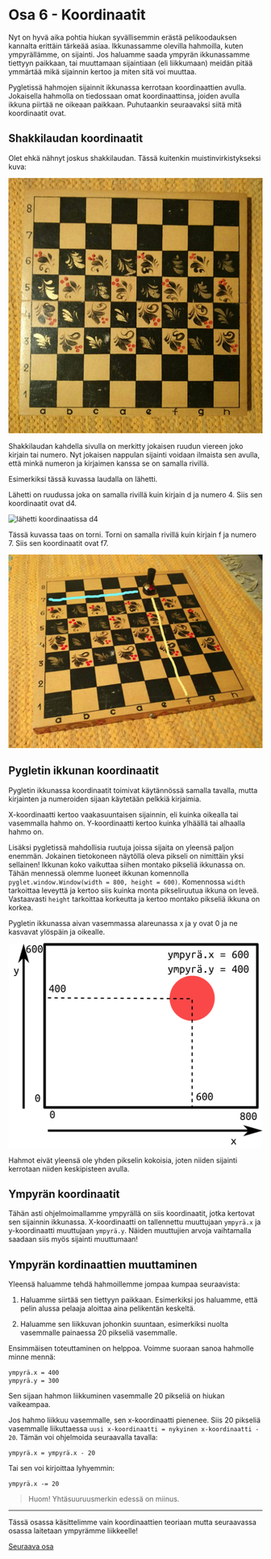 # Osa 6 - Koordinaatit

Nyt on hyvä aika pohtia hiukan syvällisemmin erästä pelikoodauksen kannalta erittäin tärkeää asiaa. Ikkunassamme olevilla hahmoilla, kuten ympyrällämme, on sijainti. Jos haluamme saada ympyrän ikkunassamme tiettyyn paikkaan, tai muuttamaan sijaintiaan (eli liikkumaan) meidän pitää ymmärtää mikä sijainnin kertoo ja miten sitä voi muuttaa.

Pygletissä hahmojen sijainnit ikkunassa kerrotaan koordinaattien avulla. Jokaisella hahmolla on tiedossaan omat koordinaattinsa, joiden avulla ikkuna piirtää ne oikeaan paikkaan. Puhutaankin seuraavaksi siitä mitä koordinaatit ovat.

## Shakkilaudan koordinaatit

Olet ehkä nähnyt joskus shakkilaudan. Tässä kuitenkin muistinvirkistykseksi kuva:

![shakkilauta](kuvat/shakkilauta.jpeg)

Shakkilaudan kahdella sivulla on merkitty jokaisen ruudun viereen joko kirjain tai numero. Nyt jokaisen nappulan sijainti voidaan ilmaista sen avulla, että minkä numeron ja kirjaimen kanssa se on samalla rivillä.

Esimerkiksi tässä kuvassa laudalla on lähetti. 

Lähetti on ruudussa joka on samalla rivillä kuin kirjain d ja numero 4. Siis sen koordinaatit ovat d4.

![lähetti koordinaatissa d4](kuvat/lähettikoordinaatit.png)


Tässä kuvassa taas on torni. Torni on samalla rivillä kuin kirjain f ja numero 7. Siis sen koordinaatit ovat f7.

![torni f7:ssa](kuvat/tornikoordinaatit.png)

## Pygletin ikkunan koordinaatit

Pygletin ikkunassa koordinaatit toimivat käytännössä samalla tavalla, mutta kirjainten ja numeroiden sijaan käytetään pelkkiä kirjaimia.

X-koordinaatti kertoo vaakasuuntaisen sijainnin, eli kuinka oikealla tai vasemmalla hahmo on. Y-koordinaatti kertoo kuinka ylhäällä tai alhaalla hahmo on.

Lisäksi pygletissä mahdollisia ruutuja joissa sijaita on yleensä paljon enemmän. Jokainen tietokoneen näytöllä oleva pikseli on nimittäin yksi sellainen! Ikkunan koko vaikuttaa siihen montako pikseliä ikkunassa on. Tähän mennessä olemme luoneet ikkunan komennolla `pyglet.window.Window(width = 800, height = 600)`. Komennossa `width` tarkoittaa leveyttä ja kertoo siis kuinka monta pikseliruutua ikkuna on leveä. Vastaavasti `height` tarkoittaa korkeutta ja kertoo montako pikseliä ikkuna on korkea.

Pygletin ikkunassa aivan vasemmassa alareunassa x ja y ovat 0 ja ne kasvavat ylöspäin ja oikealle.

![havainnollistus pygletin ikkunasta](kuvat/koordinaatit.png)

Hahmot eivät yleensä ole yhden pikselin kokoisia, joten niiden sijainti kerrotaan niiden keskipisteen avulla.

## Ympyrän koordinaatit

Tähän asti ohjelmoimallamme ympyrällä on siis koordinaatit, jotka kertovat sen sijainnin ikkunassa. X-koordinaatti on tallennettu muuttujaan `ympyrä.x` ja y-koordinaatti muuttujaan `ympyrä.y`. Näiden muuttujien arvoja vaihtamalla saadaan siis myös sijainti muuttumaan!

## Ympyrän kordinaattien muuttaminen

Yleensä haluamme tehdä hahmoillemme jompaa kumpaa seuraavista:

1. Haluamme siirtää sen tiettyyn paikkaan. Esimerkiksi jos haluamme, että pelin alussa pelaaja aloittaa aina pelikentän keskeltä.

2. Haluamme sen liikkuvan johonkin suuntaan, esimerkiksi nuolta vasemmalle painaessa 20 pikseliä vasemmalle.

Ensimmäisen toteuttaminen on helppoa. Voimme suoraan sanoa hahmolle minne mennä:

```Python3
ympyrä.x = 400
ympyrä.y = 300
```

Sen sijaan hahmon liikkuminen vasemmalle 20 pikseliä on hiukan vaikeampaa.

Jos hahmo liikkuu vasemmalle, sen x-koordinaatti pienenee. Siis 20 pikseliä vasemmalle liikuttaessa `uusi x-koordinaatti = nykyinen x-koordinaatti - 20`. Tämän voi ohjelmoida seuraavalla tavalla:

```Python3
ympyrä.x = ympyrä.x - 20
```

Tai sen voi kirjoittaa lyhyemmin:

```Python3
ympyrä.x -= 20
```

> Huom! Yhtäsuuruusmerkin edessä on miinus.

---

Tässä osassa käsittelimme vain koordinaattien teoriaan mutta seuraavassa osassa laitetaan ympyrämme liikkeelle!

[Seuraava osa](../osa7/ohjeet.md)